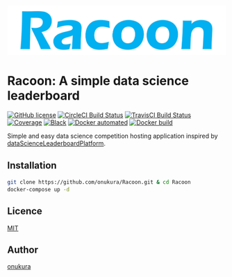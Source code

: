![logo](docs/assets/img/logo.png)

# Racoon: A simple data science leaderboard

[![GitHub license](https://img.shields.io/github/license/onukura/Racoon)](https://github.com/onukura/Racoon)
[![CircleCI Build Status](https://circleci.com/gh/onukura/Racoon.svg?style=shield)](https://circleci.com/gh/onukura/Racoon)
[![TravisCI Build Status](https://travis-ci.org/onukura/Racoon.svg?branch=master)](https://travis-ci.org/onukura/Racoon)
[![Coverage](https://codecov.io/gh/onukura/Racoon/branch/master/graph/badge.svg)](https://codecov.io/gh/onukura/Racoon)
[![Black](https://img.shields.io/badge/code%20style-black-000000.svg)](https://github.com/psf/black)
[![Docker automated](https://img.shields.io/docker/cloud/automated/onukura/racoon)](https://hub.docker.com/r/onukura/racoon)
[![Docker build](https://img.shields.io/docker/cloud/build/onukura/racoon)](https://hub.docker.com/r/onukura/racoon)

Simple and easy data science competition hosting application inspired by [dataScienceLeaderboardPlatform](https://github.com/thenomemac/dataScienceLeaderboardPlatform).

## Installation

```bash
git clone https://github.com/onukura/Racoon.git & cd Racoon
docker-compose up -d
```

## Licence

[MIT](https://github.com/onukura/Racoon/blob/master/LICENSE)

## Author

[onukura](https://github.com/onukura)
